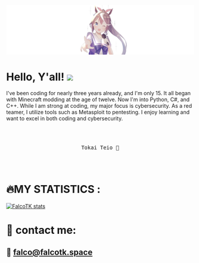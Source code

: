 ![Header](https://raw.githubusercontent.com/FalcoTK/FalcoTK/main/minimal-tokai-teio-cute-anime-girl.jpg "header")

# Hello, Y'all! <img src="https://raw.githubusercontent.com/MartinHeinz/MartinHeinz/master/wave.gif" width="30px">
I've been coding for nearly three years already, and I'm only 15. It all began with Minecraft modding at the age of twelve. Now I'm into Python, C#, and C++. While I am strong at coding, my major focus is cybersecurity. As a red teamer, I utilize tools such as Metasploit to pentesting. I enjoy learning and want to excel in both coding and cybersecurity.

<div align="center">
    <br><br>
<pre>
Tokai Teio 🐴
</pre>
<br><br>
</div>


# 🔥MY STATISTICS :
[![FalcoTK stats](https://github-readme-stats.vercel.app/api?username=falcotk&show_icons=true&theme=radical)](https://falcotk.github.io/FalcoResume/)

# 🎩 contact me:
## 📧 falco@falcotk.space
